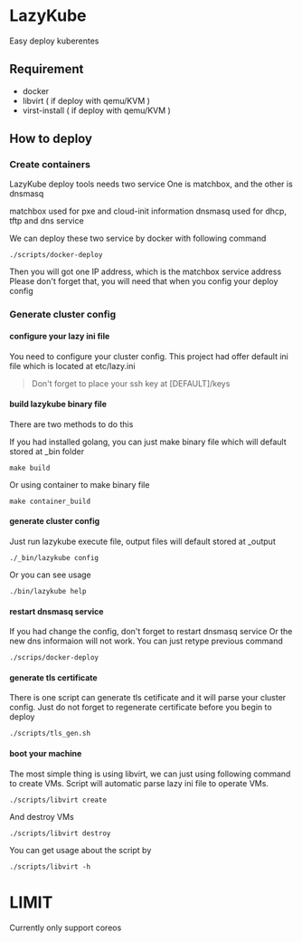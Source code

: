# LazyKube
Easy deploy kuberentes

## Requirement

* docker
* libvirt ( if deploy with qemu/KVM )
* virst-install ( if deploy with qemu/KVM )

## How to deploy

### Create containers

LazyKube deploy tools needs two service
One is matchbox, and the other is dnsmasq

matchbox used for pxe and cloud-init information
dnsmasq used for dhcp, tftp and dns service

We can deploy these two service by docker with following command

```
./scripts/docker-deploy
```

Then you will got one IP address, which is the matchbox service address
Please don't forget that, you will need that when you config your deploy config

### Generate cluster config

#### configure your lazy ini file

You need to configure your cluster config.
This project had offer default ini file which is located at etc/lazy.ini

> Don't forget to place your ssh key at [DEFAULT]/keys

#### build lazykube binary file

There are two methods to do this

If you had installed golang, you can just make binary file which will default
stored at _bin folder

```
make build
```

Or using container to make binary file

```
make container_build
```

#### generate cluster config

Just run lazykube execute file, output files will default stored at _output

```
./_bin/lazykube config
```

Or you can see usage

```
./bin/lazykube help
```

#### restart dnsmasq service

If you had change the config, don't forget to restart dnsmasq service
Or the new dns informaion will not work.
You can just retype previous command

```
./scrips/docker-deploy
```

#### generate tls certificate

There is one script can generate tls cetificate and it will parse your cluster
config. Just do not forget to regenerate certificate before you begin to deploy

```
./scripts/tls_gen.sh
```

#### boot your machine

The most simple thing is using libvirt, we can just using following command
to create VMs. Script will automatic parse lazy ini file to operate VMs.

```
./scripts/libvirt create
```

And destroy VMs

```
./scripts/libvirt destroy
```

You can get usage about the script by

```
./scripts/libvirt -h
```

# LIMIT

Currently only support coreos

